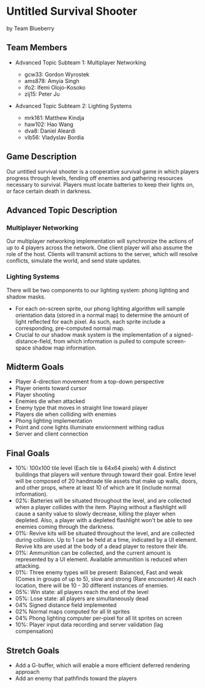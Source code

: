 # Untitled Survival Shooter
by Team Blueberry

## Team Members
* Advanced Topic Subteam 1: Multiplayer Networking
	* gcw33: Gordon Wyrostek
	* ams878: Amyia Singh
	* ifo2: Ifemi Olojo-Kosoko
	* zij15: Peter Ju

* Advanced Topic Subteam 2: Lighting Systems
	* mrk161: Matthew Kindja
	* haw102: Hao Wang
	* dva8: Daniel Aleardi
	* vlb56: Vladyslav Bordia

## Game Description

Our untitled survival shooter is a cooperative survival game in which
players progress through levels, fending off enemies and gathering resources necessary to survival.
Players must locate batteries to keep their lights on, or face certain death in darkness.

## Advanced Topic Description

### Multiplayer Networking

Our multiplayer networking implementation will synchronize the actions of up to 4 players across the network.
One client player will also assume the role of the host. Clients will transmit actions to the server, which
will resolve conflicts, simulate the world, and send state updates.

### Lighting Systems

There will be two components to our lighting system: phong lighting and shadow masks.
* For each on-screen sprite, our phong lighting algorithm will sample orientation data (stored in a normal map) to determine the amount of light reflected for each pixel. As such, each sprite include a corresponding, pre-computed normal map.
* Crucial to our shadow mask system is the implementation of a signed-distance-field, from which information is pulled to compute screen-space shadow map information.

## Midterm Goals

* Player 4-direction movement from a top-down perspective
* Player orients toward cursor
* Player shooting
* Enemies die when attacked
* Enemy type that moves in straight line toward player
* Players die when colliding with enemies
* Phong lighting implementation
* Point and cone lights illuminate enviornment withing radius
* Server and client connection

## Final Goals

* 10%: 100x100 tile level (Each tile is 64x64 pixels) with 4 distinct buildings that players will venture through toward their goal. Entire level will be composed of 20 handmade tile assets that make up walls, doors, and other props, where at least 10 of which are lit (include normal information).
* 02%: Batteries will be situated throughout the level, and are collected when a player collides with the item. Playing without a flashlight will cause a sanity value to slowly decrease, killing the player when depleted. Also, a player with a depleted flashlight won't be able to see enemies coming through the darkness.
* 01%: Revive kits will be situated throughout the level, and are collected during collision. Up to 1 can be held at a time, indicated by a UI element. Revive kits are used at the body of a dead player to restore their life.
* 01%: Ammunition can be collected, and the current amount is represented by a UI element. Available ammunition is reduced when attacking.
* 01%: Three enemy types will be present: Balanced, Fast and weak (Comes in groups of up to 5), slow and strong (Rare encounter) At each location, there will be 10 - 30 different instances of enemies.
* 05%: Win state: all players reach the end of the level
* 05%: Lose state: all players are simultaneously dead
* 04% Signed distance field implemented
* 02% Normal maps computed for all lit sprites
* 04% Phong lighting computer per-pixel for all lit sprites on screen
* 10%: Player input data recording and server validation (lag compensation)

## Stretch Goals

* Add a G-buffer, which will enable a more efficient deferred rendering approach
* Add an enemy that pathfinds toward the players
